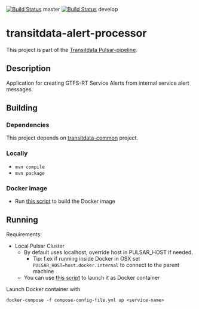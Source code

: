 [![Build Status](https://travis-ci.org/HSLdevcom/transitdata-alert-processor.svg?branch=master)](https://travis-ci.org/HSLdevcom/transitdata-alert-processor) master
[![Build Status](https://travis-ci.org/HSLdevcom/transitdata-alert-processor.svg?branch=develop)](https://travis-ci.org/HSLdevcom/transitdata-alert-processor) develop

# transitdata-alert-processor

This project is part of the [Transitdata Pulsar-pipeline](https://github.com/HSLdevcom/transitdata).

## Description

Application for creating GTFS-RT Service Alerts from internal service alert messages.

## Building

### Dependencies

This project depends on [transitdata-common](https://github.com/HSLdevcom/transitdata-common) project.

### Locally

- ```mvn compile```  
- ```mvn package```  

### Docker image

- Run [this script](build-image.sh) to build the Docker image


## Running

Requirements:
- Local Pulsar Cluster
  - By default uses localhost, override host in PULSAR_HOST if needed.
    - Tip: f.ex if running inside Docker in OSX set `PULSAR_HOST=host.docker.internal` to connect to the parent machine
  - You can use [this script](https://github.com/HSLdevcom/transitdata/blob/master/bin/pulsar/pulsar-up.sh) to launch it as Docker container

Launch Docker container with

```docker-compose -f compose-config-file.yml up <service-name>```   
